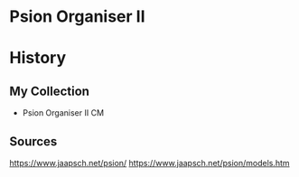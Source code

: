 # Psion Organiser II
# History
## My Collection
- Psion Organiser II CM
## Sources
https://www.jaapsch.net/psion/
https://www.jaapsch.net/psion/models.htm
